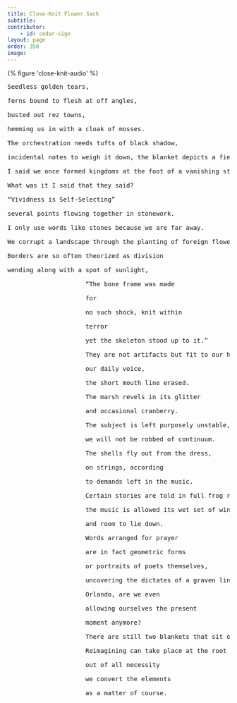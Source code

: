 ```yaml
---
title: Close-Knit Flower Sack
subtitle:
contributor:
    - id: cedar-sigo
layout: page
order: 350
image:
---
```


{% figure 'close-knit-audio' %}

<pre>
Seedless golden tears,

ferns bound to flesh at off angles,

busted out rez towns,

hemming us in with a cloak of mosses.

The orchestration needs tufts of black shadow,

incidental notes to weigh it down, the blanket depicts a field and loon.

I said we once formed kingdoms at the foot of a vanishing stone.

What was it I said that they said?

“Vividness is Self-Selecting”

several points flowing together in stonework.

I only use words like stones because we are far away.

We corrupt a landscape through the planting of foreign flowers.

Borders are so often theorized as division

wending along with a spot of sunlight,

                     “The bone frame was made

                     for

                     no such shock, knit within

                     terror

                     yet the skeleton stood up to it.”

                     They are not artifacts but fit to our hand,

                     our daily voice,

                     the short mouth line erased.

                     The marsh revels in its glitter

                     and occasional cranberry.

                     The subject is left purposely unstable,

                     we will not be robbed of continuum.

                     The shells fly out from the dress,

                     on strings, according

                     to demands left in the music.

                     Certain stories are told in full frog regalia,

                     the music is allowed its wet set of wings

                     and room to lie down.

                     Words arranged for prayer

                     are in fact geometric forms

                     or portraits of poets themselves,

                     uncovering the dictates of a graven line.

                     Orlando, are we even

                     allowing ourselves the present

                     moment anymore?

                     There are still two blankets that sit on either side

                     Reimagining can take place at the root of time,

                     out of all necessity

                     we convert the elements

                     as a matter of course.
</pre>